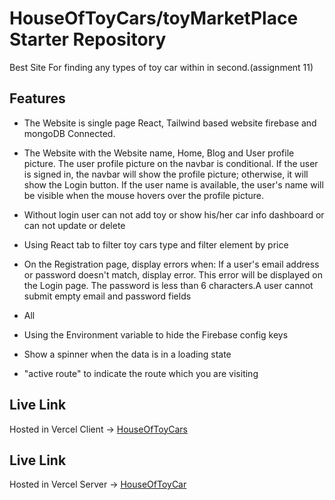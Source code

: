 # HouseOfToyCars/toyMarketPlace Starter Repository

Best Site For finding any types of toy car within in second.(assignment 11)

## Features
* The Website is single page React, Tailwind based website firebase and mongoDB Connected.
* The Website with the Website name, Home, Blog and User profile picture. The user profile picture on the navbar is conditional. If the user is signed in, the navbar will show the profile picture; otherwise, it will show the Login button. If the user name is available, the user's name will be visible when the mouse hovers over the profile picture.

* Without login user can not add toy or show his/her car info dashboard or can not update or delete

* Using React tab to filter toy cars type and filter element by price

* On the Registration page, display errors when: If a user's email address or password doesn't match, display error. This error will be displayed on the Login page.
The password is less than 6 characters.A user cannot submit empty email and password fields
* All 
* Using the Environment variable to hide the Firebase config keys
* Show a spinner when the data is in a loading state
* "active route" to indicate the route which you are visiting

## Live Link
Hosted in Vercel Client -> [HouseOfToyCars](https://house-of-toy-cars.web.app)
## Live Link
Hosted in Vercel Server -> [HouseOfToyCar](https://assignment11-toy-marketplace-react-tailwind-server.vercel.app)